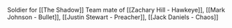 Soldier for [[The Shadow]]
Team mate of [[Zachary Hill - Hawkeye]], [[Mark Johnson - Bullet]], [[Justin Stewart - Preacher]], [[Jack Daniels - Chaos]]